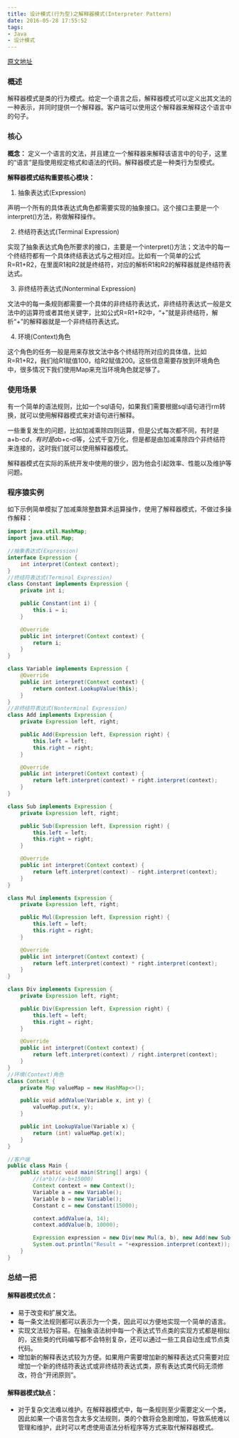 ```yaml
---
title: 设计模式(行为型)之解释器模式(Interpreter Pattern)
date: 2016-05-28 17:55:52
tags:
- Java
- 设计模式
---
```


[原文地址](http://blog.csdn.net/yanbober)

### 概述

解释器模式是类的行为模式。给定一个语言之后，解释器模式可以定义出其文法的一种表示，并同时提供一个解释器。客户端可以使用这个解释器来解释这个语言中的句子。

<!--more-->

### 核心

**概念：** 定义一个语言的文法，并且建立一个解释器来解释该语言中的句子，这里的“语言”是指使用规定格式和语法的代码。解释器模式是一种类行为型模式。

**解释器模式结构重要核心模块：**

1. 抽象表达式(Expression)

  声明一个所有的具体表达式角色都需要实现的抽象接口。这个接口主要是一个interpret()方法，称做解释操作。

2. 终结符表达式(Terminal Expression)

  实现了抽象表达式角色所要求的接口，主要是一个interpret()方法；文法中的每一个终结符都有一个具体终结表达式与之相对应。比如有一个简单的公式R=R1+R2，在里面R1和R2就是终结符，对应的解析R1和R2的解释器就是终结符表达式。

3. 非终结符表达式(Nonterminal Expression)

  文法中的每一条规则都需要一个具体的非终结符表达式，非终结符表达式一般是文法中的运算符或者其他关键字，比如公式R=R1+R2中，“+”就是非终结符，解析“+”的解释器就是一个非终结符表达式。

4. 环境(Context)角色

  这个角色的任务一般是用来存放文法中各个终结符所对应的具体值，比如R=R1+R2，我们给R1赋值100，给R2赋值200。这些信息需要存放到环境角色中，很多情况下我们使用Map来充当环境角色就足够了。

### 使用场景

有一个简单的语法规则，比如一个sql语句，如果我们需要根据sql语句进行rm转换，就可以使用解释器模式来对语句进行解释。

一些重复发生的问题，比如加减乘除四则运算，但是公式每次都不同，有时是a+b-c*d，有时是a*b+c-d等，公式千变万化，但是都是由加减乘除四个非终结符来连接的，这时我们就可以使用解释器模式。

解释器模式在实际的系统开发中使用的很少，因为他会引起效率、性能以及维护等问题。

### 程序猿实例

如下示例简单模拟了加减乘除整数算术运算操作，使用了解释器模式，不做过多操作解释：

```Java
import java.util.HashMap;
import java.util.Map;

//抽象表达式(Expression)
interface Expression {
    int interpret(Context context);
}
//终结符表达式(Terminal Expression)
class Constant implements Expression {
    private int i;

    public Constant(int i) {
        this.i = i;
    }

    @Override
    public int interpret(Context context) {
        return i;
    }
}

class Variable implements Expression {
    @Override
    public int interpret(Context context) {
        return context.LookupValue(this);
    }
}
//非终结符表达式(Nonterminal Expression)
class Add implements Expression {
    private Expression left, right;

    public Add(Expression left, Expression right) {
        this.left = left;
        this.right = right;
    }

    @Override
    public int interpret(Context context) {
        return left.interpret(context) + right.interpret(context);
    }
}

class Sub implements Expression {
    private Expression left, right;

    public Sub(Expression left, Expression right) {
        this.left = left;
        this.right = right;
    }

    @Override
    public int interpret(Context context) {
        return left.interpret(context) - right.interpret(context);
    }
}

class Mul implements Expression {
    private Expression left, right;

    public Mul(Expression left, Expression right) {
        this.left = left;
        this.right = right;
    }

    @Override
    public int interpret(Context context) {
        return left.interpret(context) * right.interpret(context);
    }
}

class Div implements Expression {
    private Expression left, right;

    public Div(Expression left, Expression right) {
        this.left = left;
        this.right = right;
    }

    @Override
    public int interpret(Context context) {
        return left.interpret(context) / right.interpret(context);
    }
}
//环境(Context)角色
class Context {
    private Map valueMap = new HashMap<>();

    public void addValue(Variable x, int y) {
        valueMap.put(x, y);
    }

    public int LookupValue(Variable x) {
        return (int) valueMap.get(x);
    }
}

//客户端
public class Main {
    public static void main(String[] args) {
        //(a*b)/(a-b+15000)
        Context context = new Context();
        Variable a = new Variable();
        Variable b = new Variable();
        Constant c = new Constant(15000);

        context.addValue(a, 14);
        context.addValue(b, 10000);

        Expression expression = new Div(new Mul(a, b), new Add(new Sub(a, b), c));
        System.out.println("Result = "+expression.interpret(context));
    }
}
```

### 总结一把

#### 解释器模式优点：

- 易于改变和扩展文法。
- 每一条文法规则都可以表示为一个类，因此可以方便地实现一个简单的语言。
- 实现文法较为容易。在抽象语法树中每一个表达式节点类的实现方式都是相似的，这些类的代码编写都不会特别复杂，还可以通过一些工具自动生成节点类代码。
- 增加新的解释表达式较为方便。如果用户需要增加新的解释表达式只需要对应增加一个新的终结符表达式或非终结符表达式类，原有表达式类代码无须修改，符合“开闭原则”。

#### 解释器模式缺点：

- 对于复杂文法难以维护。在解释器模式中，每一条规则至少需要定义一个类，因此如果一个语言包含太多文法规则，类的个数将会急剧增加，导致系统难以管理和维护，此时可以考虑使用语法分析程序等方式来取代解释器模式。
